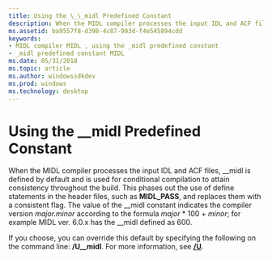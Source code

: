 ```yaml
---
title: Using the \_\_midl Predefined Constant
description: When the MIDL compiler processes the input IDL and ACF files, \_\_midl is defined by default and is used for conditional compilation to attain consistency throughout the build.
ms.assetid: ba9557f8-d398-4c87-993d-f4e545894cdd
keywords:
- MIDL compiler MIDL , using the _midl predefined constant
- _midl predefined constant MIDL
ms.date: 05/31/2018
ms.topic: article
ms.author: windowssdkdev
ms.prod: windows
ms.technology: desktop
---
```


# Using the \_\_midl Predefined Constant

When the MIDL compiler processes the input IDL and ACF files, \_\_midl is defined by default and is used for conditional compilation to attain consistency throughout the build. This phases out the use of define statements in the header files, such as **MIDL\_PASS**, and replaces them with a consistent flag. The value of the \_\_midl constant indicates the compiler version *major.minor* according to the formula *major* \* 100 + *minor*; for example MIDL ver. 6.0.x has the \_\_midl defined as 600.

If you choose, you can override this default by specifying the following on the command line: **/U\_\_midl**. For more information, see [**/U**](-u.md).

 

 




